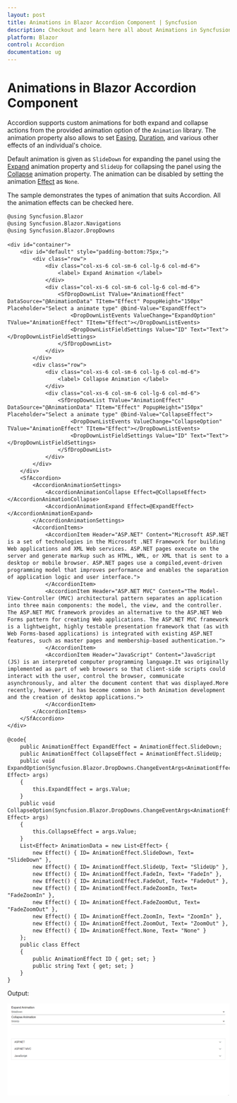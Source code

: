 ```yaml
---
layout: post
title: Animations in Blazor Accordion Component | Syncfusion
description: Checkout and learn here all about Animations in Syncfusion Blazor Accordion component and much more.
platform: Blazor
control: Accordion
documentation: ug
---
```


# Animations in Blazor Accordion Component

Accordion supports custom animations for both expand and collapse actions from the provided animation option of the `Animation` library.  The animation property also allows to set [Easing](https://help.syncfusion.com/cr/blazor/Syncfusion.Blazor.Navigations.AccordionAnimationCollapse.html#Syncfusion_Blazor_Navigations_AccordionAnimationCollapse_Easing), [Duration](https://help.syncfusion.com/cr/blazor/Syncfusion.Blazor.Navigations.AccordionAnimationCollapse.html#Syncfusion_Blazor_Navigations_AccordionAnimationCollapse_Duration), and various other effects of an individual's choice.

Default animation is given as `SlideDown` for expanding the panel using the [Expand](https://help.syncfusion.com/cr/blazor/Syncfusion.Blazor.Navigations.AccordionAnimationSettings.html#Syncfusion_Blazor_Navigations_AccordionAnimationSettings_Expand) animation property and `SlideUp` for collapsing the panel using the [Collapse](https://help.syncfusion.com/cr/blazor/Syncfusion.Blazor.Navigations.AccordionAnimationSettings.html#Syncfusion_Blazor_Navigations_AccordionAnimationSettings_Collapse) animation property. The animation can be disabled by setting the animation [Effect](https://help.syncfusion.com/cr/blazor/Syncfusion.Blazor.Navigations.AccordionAnimationCollapse.html#Syncfusion_Blazor_Navigations_AccordionAnimationCollapse_Effect) as `None`.

The sample demonstrates the types of animation that suits Accordion. All the animation effects can be checked here.

```cshtml
@using Syncfusion.Blazor
@using Syncfusion.Blazor.Navigations
@using Syncfusion.Blazor.DropDowns

<div id="container">
    <div id="default" style="padding-bottom:75px;">
        <div class="row">
            <div class="col-xs-6 col-sm-6 col-lg-6 col-md-6">
                <label> Expand Animation </label>
            </div>
            <div class="col-xs-6 col-sm-6 col-lg-6 col-md-6">
                <SfDropDownList TValue="AnimationEffect" DataSource="@AnimationData" TItem="Effect" PopupHeight="150px" Placeholder="Select a animate type" @bind-Value="ExpandEffect">
                    <DropDownListEvents ValueChange="ExpandOption" TValue="AnimationEffect" TItem="Effect"></DropDownListEvents>
                    <DropDownListFieldSettings Value="ID" Text="Text"></DropDownListFieldSettings>
                </SfDropDownList>
            </div>
        </div>
        <div class="row">
            <div class="col-xs-6 col-sm-6 col-lg-6 col-md-6">
                <label> Collapse Animation </label>
            </div>
            <div class="col-xs-6 col-sm-6 col-lg-6 col-md-6">
                <SfDropDownList TValue="AnimationEffect" DataSource="@AnimationData" TItem="Effect" PopupHeight="150px" Placeholder="Select a animate type" @bind-Value="CollapseEffect">
                    <DropDownListEvents ValueChange="CollapseOption" TValue="AnimationEffect" TItem="Effect"></DropDownListEvents>
                    <DropDownListFieldSettings Value="ID" Text="Text"></DropDownListFieldSettings>
                </SfDropDownList>
            </div>
        </div>
    </div>
    <SfAccordion>
        <AccordionAnimationSettings>
            <AccordionAnimationCollapse Effect=@CollapseEffect></AccordionAnimationCollapse>
            <AccordionAnimationExpand Effect=@ExpandEffect></AccordionAnimationExpand>
        </AccordionAnimationSettings>
        <AccordionItems>
            <AccordionItem Header="ASP.NET" Content="Microsoft ASP.NET is a set of technologies in the Microsoft .NET Framework for building Web applications and XML Web services. ASP.NET pages execute on the server and generate markup such as HTML, WML, or XML that is sent to a desktop or mobile browser. ASP.NET pages use a compiled,event-driven programming model that improves performance and enables the separation of application logic and user interface.">
            </AccordionItem>
            <AccordionItem Header="ASP.NET MVC" Content="The Model-View-Controller (MVC) architectural pattern separates an application into three main components: the model, the view, and the controller. The ASP.NET MVC framework provides an alternative to the ASP.NET Web Forms pattern for creating Web applications. The ASP.NET MVC framework is a lightweight, highly testable presentation framework that (as with Web Forms-based applications) is integrated with existing ASP.NET features, such as master pages and membership-based authentication.">
            </AccordionItem>
            <AccordionItem Header="JavaScript" Content="JavaScript (JS) is an interpreted computer programming language.It was originally implemented as part of web browsers so that client-side scripts could interact with the user, control the browser, communicate asynchronously, and alter the document content that was displayed.More recently, however, it has become common in both Animation development and the creation of desktop applications.">
            </AccordionItem>
        </AccordionItems>
    </SfAccordion>
</div>

@code{
    public AnimationEffect ExpandEffect = AnimationEffect.SlideDown;
    public AnimationEffect CollapseEffect = AnimationEffect.SlideUp;
    public void ExpandOption(Syncfusion.Blazor.DropDowns.ChangeEventArgs<AnimationEffect, Effect> args)
    {
        this.ExpandEffect = args.Value;
    }
    public void CollapseOption(Syncfusion.Blazor.DropDowns.ChangeEventArgs<AnimationEffect, Effect> args)
    {
        this.CollapseEffect = args.Value;
    }
    List<Effect> AnimationData = new List<Effect> {
        new Effect() { ID= AnimationEffect.SlideDown, Text= "SlideDown" },
        new Effect() { ID= AnimationEffect.SlideUp, Text= "SlideUp" },
        new Effect() { ID= AnimationEffect.FadeIn, Text= "FadeIn" },
        new Effect() { ID= AnimationEffect.FadeOut, Text= "FadeOut" },
        new Effect() { ID= AnimationEffect.FadeZoomIn, Text= "FadeZoomIn" },
        new Effect() { ID= AnimationEffect.FadeZoomOut, Text= "FadeZoomOut" },
        new Effect() { ID= AnimationEffect.ZoomIn, Text= "ZoomIn" },
        new Effect() { ID= AnimationEffect.ZoomOut, Text= "ZoomOut" },
        new Effect() { ID= AnimationEffect.None, Text= "None" }
    };
    public class Effect
    {
        public AnimationEffect ID { get; set; }
        public string Text { get; set; }
    }
}
```

Output:

![Customize Accordion expand or collapse animation behavior](./images/blazor-accordion-animation.gif)
